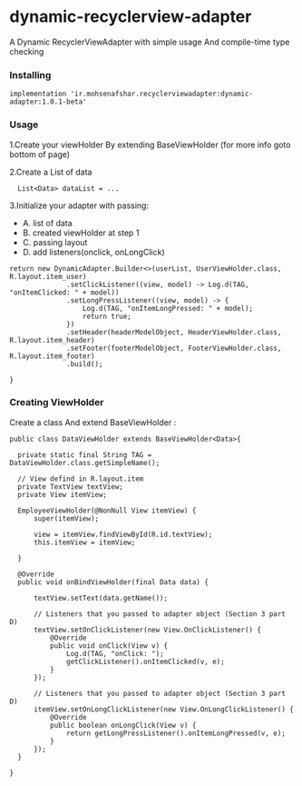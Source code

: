 # dynamic-recyclerview-adapter
A Dynamic RecyclerViewAdapter with simple usage And compile-time type checking



### Installing
```
implementation 'ir.mohsenafshar.recyclerviewadapter:dynamic-adapter:1.0.1-beta'
```

### Usage

1.Create your viewHolder By extending BaseViewHolder (for more info goto bottom of page)

2.Create a List of data
```
  List<Data> dataList = ...
  ```
  
3.Initialize your adapter with passing:
  * A. list of data 
  * B. created viewHolder at step 1
  * C. passing layout
  * D. add listeners(onclick, onLongClick)
  
  
  ```
return new DynamicAdapter.Builder<>(userList, UserViewHolder.class, R.layout.item_user)
                .setClickListener((view, model) -> Log.d(TAG, "onItemClicked: " + model))
                .setLongPressListener((view, model) -> {
                    Log.d(TAG, "onItemLongPressed: " + model);
                    return true;
                })
                .setHeader(headerModelObject, HeaderViewHolder.class, R.layout.item_header)
                .setFooter(footerModelObject, FooterViewHolder.class, R.layout.item_footer)
                .build();
  
  }
  ```
  
  ### Creating ViewHolder
  
  Create a class And extend BaseViewHolder<Model> :
  
  
  ```
  public class DataViewHolder extends BaseViewHolder<Data>{

    private static final String TAG = DataViewHolder.class.getSimpleName();

    // View defind in R.layout.item
    private TextView textView;
    private View itemView;

    EmployeeViewHolder(@NonNull View itemView) {
        super(itemView);

        view = itemView.findViewById(R.id.textView);
        this.itemView = itemView;

    }

    @Override
    public void onBindViewHolder(final Data data) {

        textView.setText(data.getName());

        // Listeners that you passed to adapter object (Section 3 part D)
        textView.setOnClickListener(new View.OnClickListener() {
            @Override
            public void onClick(View v) {
                Log.d(TAG, "onClick: ");
                getClickListener().onItemClicked(v, e);
            }
        });
        
        // Listeners that you passed to adapter object (Section 3 part D)
        itemView.setOnLongClickListener(new View.OnLongClickListener() {
            @Override
            public boolean onLongClick(View v) {
                return getLongPressListener().onItemLongPressed(v, e);
            }
        });
    }

}

  ```

